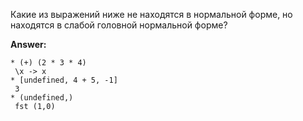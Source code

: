 Какие из выражений ниже не находятся в нормальной форме, но находятся в слабой головной нормальной форме?

**Answer:**

```
* (+) (2 * 3 * 4)
 \x -> x
* [undefined, 4 + 5, -1]
 3
* (undefined,)
 fst (1,0)
```
